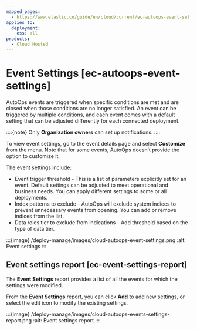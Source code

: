 ```yaml
---
mapped_pages:
  - https://www.elastic.co/guide/en/cloud/current/ec-autoops-event-settings.html
applies_to:
  deployment:
    ess: all
products:
  - Cloud Hosted
---
```


# Event Settings [ec-autoops-event-settings]

AutoOps events are triggered when specific conditions are met and are closed when those conditions are no longer satisfied. An event can be triggered by multiple conditions, and each event comes with a default setting that can be adjusted differently for each connected deployment.

::::{note}
Only **Organization owners** can set up notifications.
::::


To view event settings, go to the event details page and select **Customize** from the menu. Note that for some events, AutoOps doesn’t provide the option to customize it.

The event settings include:

* Event trigger threshold - This is a list of parameters explicitly set for an event. Default settings can be adjusted to meet operational and business needs. You can apply different settings to some or all deployments.
* Index patterns to exclude - AutoOps will exclude system indices to prevent unnecessary events from opening. You can add or remove indices from the list.
* Data roles tier to exclude from indications - Add threshold based on the type of data tier.

:::{image} /deploy-manage/images/cloud-autoops-event-settings.png
:alt: Event settings
:::


## Event settings report [ec-event-settings-report]

The **Event Settings** report provides a list of all the events for which the settings were modified.

From the **Event Settings** report, you can click **Add** to add new settings, or select the edit icon to modify the existing settings.

:::{image} /deploy-manage/images/cloud-autoops-events-settings-report.png
:alt: Event settings report
:::

